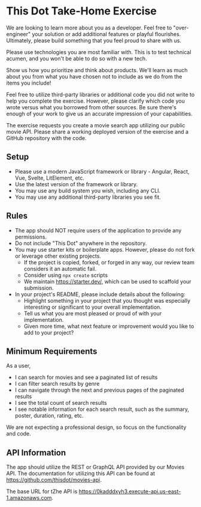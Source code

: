 # This Dot Take-Home Exercise

We are looking to learn more about you as a developer. Feel free to "over-engineer" your solution or add additional features or playful flourishes. Ultimately, please build something that you feel proud to share with us.

Please use technologies you are most familiar with. This is to test technical acumen, and you won't be able to do so with a new tech.

Show us how you prioritize and think about products. We'll learn as much about you from what you have chosen not to include as we do from the items you include!

Feel free to utilize third-party libraries or additional code you did not write to help you complete the exercise. However, please clarify which code you wrote versus what you borrowed from other sources. Be sure there's enough of your work to give us an accurate impression of your capabilities.

The exercise requests you create a movie search app utilizing our public movie API. Please share a working deployed version of the exercise and a GitHub repository with the code.

## Setup

- Please use a modern JavaScript framework or library - Angular, React, Vue, Svelte, LitElement, etc.
- Use the latest version of the framework or library.
- You may use any build system you wish, including any CLI.
- You may use any additional third-party libraries you see fit.

## Rules

- The app should NOT require users of the application to provide any permissions.
- Do not include "This Dot" anywhere in the repository.
- You may use starter kits or boilerplate apps. However, please do not fork or leverage other existing projects.
  - If the project is copied, forked, or forged in any way, our review team considers it an automatic fail.
  - Consider using `npx create` scripts
  - We maintain https://starter.dev/, which can be used to scaffold your submission.
- In your project's README, please include details about the following:
  - Highlight something in your project that you thought was especially interesting or significant to your overall implementation.
  - Tell us what you are most pleased or proud of with your implementation.
  - Given more time, what next feature or improvement would you like to add to your project?

## Minimum Requirements

As a user,

- I can search for movies and see a paginated list of results
- I can filter search results by genre
- I can navigate through the next and previous pages of the paginated results
- I see the total count of search results
- I see notable information for each search result, such as the summary, poster, duration, rating, etc.

We are not expecting a professional design, so focus on the functionality and code.

## API Information

The app should utilize the REST or GraphQL API provided by our Movies API. The documentation for utilizing this API can be found at https://github.com/thisdot/movies-api.

The base URL for tZhe API is https://0kadddxyh3.execute-api.us-east-1.amazonaws.com.
